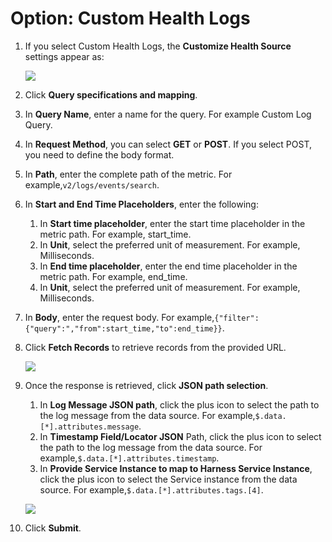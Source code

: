 # Option: Custom Health Logs

1. If you select Custom Health Logs, the **Customize Health Source** settings appear as:
   
   ![](./static/verify-deployments-with-custom-health-metrics-92.png)

2. Click **Query specifications and mapping**.
3. In **Query Name**, enter a name for the query. For example Custom Log Query.
4. In **Request Method**, you can select **GET** or **POST**. If you select POST, you need to define the body format.
5. In **Path**, enter the complete path of the metric. For example,`v2/logs/events/search`.
6. In **Start and End Time Placeholders**, enter the following:
	1. In **Start time placeholder**, enter the start time placeholder in the metric path. For example, start\_time.
	2. In **Unit**, select the preferred unit of measurement. For example, Milliseconds.
	3. In **End time placeholder**, enter the end time placeholder in the metric path. For example, end\_time.
	4. In **Unit**, select the preferred unit of measurement. For example, Milliseconds.
7. In **Body**, enter the request body. For example,`{"filter":{"query":","from":start_time,"to":end_time}}`.
8. Click **Fetch Records** to retrieve records from the provided URL.
   
   ![](./static/verify-deployments-with-custom-health-metrics-93.png)

9.  Once the response is retrieved, click **JSON path selection**.
	1. In **Log Message JSON path**, click the plus icon to select the path to the log message from the data source. For example,`$.data.[*].attributes.message`.
	2. In **Timestamp Field/Locator JSON** Path, click the plus icon to select the path to the log message from the data source. For example,`$.data.[*].attributes.timestamp`.
	3. In **Provide Service Instance to map to Harness Service Instance**, click the plus icon to select the Service instance from the data source. For example,`$.data.[*].attributes.tags.[4]`.

	![](./static/verify-deployments-with-custom-health-metrics-94.png)

1.  Click **Submit**.
